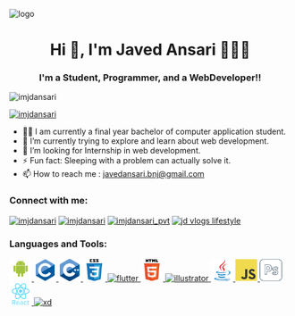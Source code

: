 ![logo](https://github.com/Imjdansari/Imjdansari/blob/main/Javed%20Ansari.jpeg)
<h1 align="center">Hi 👋, I'm Javed Ansari 👨🏻‍💻</h1>
<h3 align="center">I'm a Student, Programmer, and a WebDeveloper!!</h3>

<p align="left"> <img src="https://komarev.com/ghpvc/?username=imjdansari&label=Profile%20views&color=0e75b6&style=flat" alt="imjdansari" /> </p>

<p align="left"> <a href="https://twitter.com/imjdansari" target="blank"><img src="https://img.shields.io/twitter/follow/imjdansari?logo=twitter&style=for-the-badge" alt="imjdansari" /></a> </p>

- 👨‍🎓 I am currently a final year bachelor of computer application student.
- 🌱 I’m currently trying to explore and learn about web development.
- 🤔 I’m looking for Internship in web development.
- ⚡ Fun fact: Sleeping with a problem can actually solve it.
- 📫 How to reach me : javedansari.bnj@gmail.com

<h3 align="left">Connect with me:</h3>
<p align="left">
<a href="https://twitter.com/imjdansari" target="blank"><img align="center" src="https://raw.githubusercontent.com/rahuldkjain/github-profile-readme-generator/master/src/images/icons/Social/twitter.svg" alt="imjdansari" height="30" width="40" /></a>
<a href="https://linkedin.com/in/imjdansari" target="blank"><img align="center" src="https://raw.githubusercontent.com/rahuldkjain/github-profile-readme-generator/master/src/images/icons/Social/linked-in-alt.svg" alt="imjdansari" height="30" width="40" /></a>
<a href="https://instagram.com/imjdansari_pvt" target="blank"><img align="center" src="https://raw.githubusercontent.com/rahuldkjain/github-profile-readme-generator/master/src/images/icons/Social/instagram.svg" alt="imjdansari_pvt" height="30" width="40" /></a>
<a href="https://www.youtube.com/c/jd vlogs lifestyle" target="blank"><img align="center" src="https://raw.githubusercontent.com/rahuldkjain/github-profile-readme-generator/master/src/images/icons/Social/youtube.svg" alt="jd vlogs lifestyle" height="30" width="40" /></a>
</p>

<h3 align="left">Languages and Tools:</h3>
<p align="left"> <a href="https://developer.android.com" target="_blank" rel="noreferrer"> <img src="https://raw.githubusercontent.com/devicons/devicon/master/icons/android/android-original-wordmark.svg" alt="android" width="40" height="40"/> </a> <a href="https://www.cprogramming.com/" target="_blank" rel="noreferrer"> <img src="https://raw.githubusercontent.com/devicons/devicon/master/icons/c/c-original.svg" alt="c" width="40" height="40"/> </a> <a href="https://www.w3schools.com/cpp/" target="_blank" rel="noreferrer"> <img src="https://raw.githubusercontent.com/devicons/devicon/master/icons/cplusplus/cplusplus-original.svg" alt="cplusplus" width="40" height="40"/> </a> <a href="https://www.w3schools.com/css/" target="_blank" rel="noreferrer"> <img src="https://raw.githubusercontent.com/devicons/devicon/master/icons/css3/css3-original-wordmark.svg" alt="css3" width="40" height="40"/> </a> <a href="https://flutter.dev" target="_blank" rel="noreferrer"> <img src="https://www.vectorlogo.zone/logos/flutterio/flutterio-icon.svg" alt="flutter" width="40" height="40"/> </a> <a href="https://www.w3.org/html/" target="_blank" rel="noreferrer"> <img src="https://raw.githubusercontent.com/devicons/devicon/master/icons/html5/html5-original-wordmark.svg" alt="html5" width="40" height="40"/> </a> <a href="https://www.adobe.com/in/products/illustrator.html" target="_blank" rel="noreferrer"> <img src="https://www.vectorlogo.zone/logos/adobe_illustrator/adobe_illustrator-icon.svg" alt="illustrator" width="40" height="40"/> </a> <a href="https://www.java.com" target="_blank" rel="noreferrer"> <img src="https://raw.githubusercontent.com/devicons/devicon/master/icons/java/java-original.svg" alt="java" width="40" height="40"/> </a> <a href="https://developer.mozilla.org/en-US/docs/Web/JavaScript" target="_blank" rel="noreferrer"> <img src="https://raw.githubusercontent.com/devicons/devicon/master/icons/javascript/javascript-original.svg" alt="javascript" width="40" height="40"/> </a> <a href="https://www.photoshop.com/en" target="_blank" rel="noreferrer"> <img src="https://raw.githubusercontent.com/devicons/devicon/master/icons/photoshop/photoshop-line.svg" alt="photoshop" width="40" height="40"/> </a> <a href="https://reactjs.org/" target="_blank" rel="noreferrer"> <img src="https://raw.githubusercontent.com/devicons/devicon/master/icons/react/react-original-wordmark.svg" alt="react" width="40" height="40"/> </a> <a href="https://www.adobe.com/products/xd.html" target="_blank" rel="noreferrer"> <img src="https://cdn.worldvectorlogo.com/logos/adobe-xd.svg" alt="xd" width="40" height="40"/> </a> </p>
